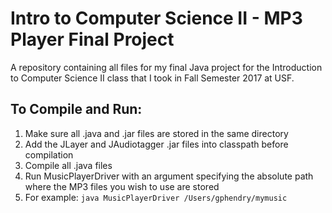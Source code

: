 # Intro to Computer Science II - MP3 Player Final Project

A repository containing all files for my final Java project for the Introduction to Computer Science II class that I took in Fall Semester 2017 at USF.

## To Compile and Run:
1. Make sure all .java and .jar files are stored in the same directory
2. Add the JLayer and JAudiotagger .jar files into classpath before compilation
3. Compile all .java files
4. Run MusicPlayerDriver with an argument specifying the absolute path where the MP3 files you wish to use are stored
5. For example: `java MusicPlayerDriver /Users/gphendry/mymusic`

